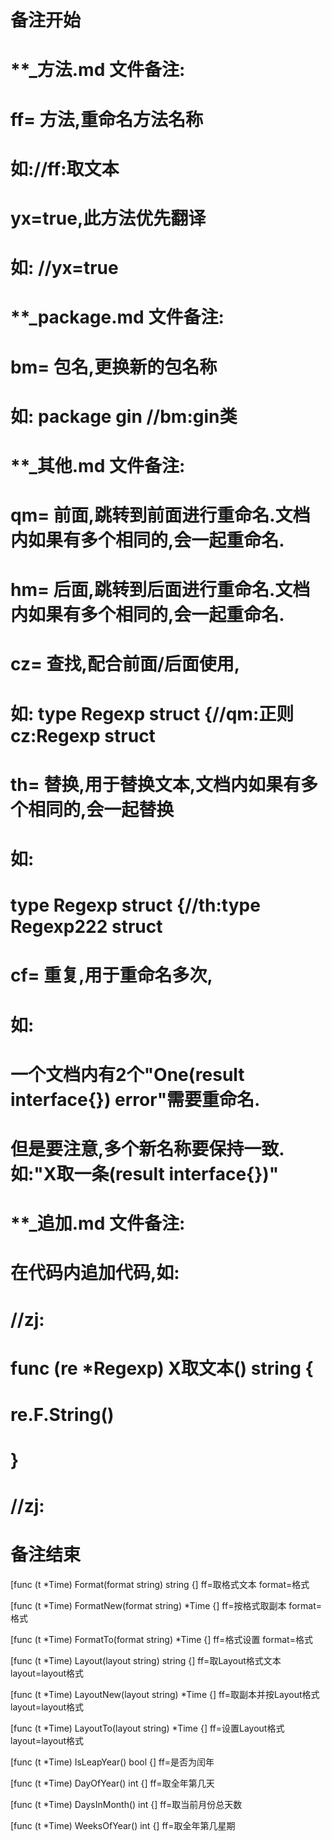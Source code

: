 # 备注开始
# **_方法.md 文件备注:
# ff= 方法,重命名方法名称
# 如://ff:取文本
#
# yx=true,此方法优先翻译
# 如: //yx=true


# **_package.md 文件备注:
# bm= 包名,更换新的包名称 
# 如: package gin //bm:gin类


# **_其他.md 文件备注:
# qm= 前面,跳转到前面进行重命名.文档内如果有多个相同的,会一起重命名.
# hm= 后面,跳转到后面进行重命名.文档内如果有多个相同的,会一起重命名.
# cz= 查找,配合前面/后面使用,
# 如: type Regexp struct {//qm:正则 cz:Regexp struct
#
# th= 替换,用于替换文本,文档内如果有多个相同的,会一起替换
# 如:
# type Regexp struct {//th:type Regexp222 struct
#
# cf= 重复,用于重命名多次,
# 如: 
# 一个文档内有2个"One(result interface{}) error"需要重命名.
# 但是要注意,多个新名称要保持一致. 如:"X取一条(result interface{})"


# **_追加.md 文件备注:
# 在代码内追加代码,如:
# //zj:
# func (re *Regexp) X取文本() string { 
#    re.F.String()
# }
# //zj:
# 备注结束

[func (t *Time) Format(format string) string {]
ff=取格式文本
format=格式

[func (t *Time) FormatNew(format string) *Time {]
ff=按格式取副本
format=格式

[func (t *Time) FormatTo(format string) *Time {]
ff=格式设置
format=格式

[func (t *Time) Layout(layout string) string {]
ff=取Layout格式文本
layout=layout格式

[func (t *Time) LayoutNew(layout string) *Time {]
ff=取副本并按Layout格式
layout=layout格式

[func (t *Time) LayoutTo(layout string) *Time {]
ff=设置Layout格式
layout=layout格式

[func (t *Time) IsLeapYear() bool {]
ff=是否为闰年

[func (t *Time) DayOfYear() int {]
ff=取全年第几天

[func (t *Time) DaysInMonth() int {]
ff=取当前月份总天数

[func (t *Time) WeeksOfYear() int {]
ff=取全年第几星期
